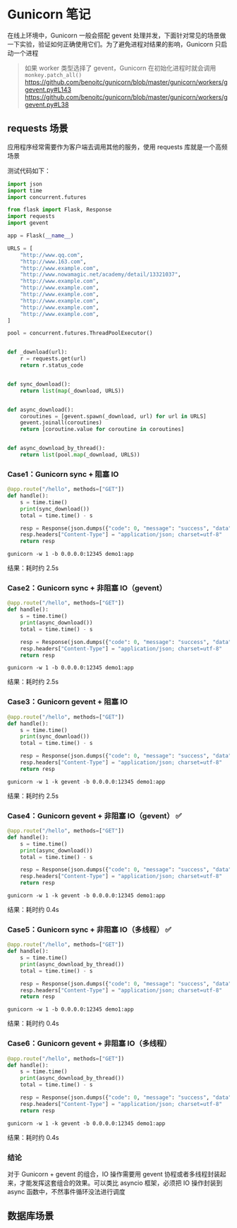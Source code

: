 # Gunicorn 笔记

在线上环境中，Gunicorn 一般会搭配 gevent 处理并发，下面针对常见的场景做一下实验，验证如何正确使用它们。为了避免进程对结果的影响，Gunicorn 只启动一个进程

> 如果 worker 类型选择了 gevent，Gunicorn 在初始化进程时就会调用 `monkey.patch_all()`
> https://github.com/benoitc/gunicorn/blob/master/gunicorn/workers/ggevent.py#L143
> https://github.com/benoitc/gunicorn/blob/master/gunicorn/workers/ggevent.py#L38

## requests 场景

应用程序经常需要作为客户端去调用其他的服务，使用 requests 库就是一个高频场景

测试代码如下：

```python
import json
import time
import concurrent.futures

from flask import Flask, Response
import requests
import gevent

app = Flask(__name__)

URLS = [
    "http://www.qq.com",
    "http://www.163.com",
    "http://www.example.com",
    "http://www.nowamagic.net/academy/detail/13321037",
    "http://www.example.com",
    "http://www.example.com",
    "http://www.example.com",
    "http://www.example.com",
    "http://www.example.com",
    "http://www.example.com",
]

pool = concurrent.futures.ThreadPoolExecutor()


def _download(url):
    r = requests.get(url)
    return r.status_code


def sync_download():
    return list(map(_download, URLS))


def async_download():
    coroutines = [gevent.spawn(_download, url) for url in URLS]
    gevent.joinall(coroutines)
    return [coroutine.value for coroutine in coroutines]


def async_download_by_thread():
    return list(pool.map(_download, URLS))
```

### Case1：Gunicorn sync + 阻塞 IO

```python
@app.route("/hello", methods=["GET"])
def handle():
    s = time.time()
    print(sync_download())
    total = time.time() - s

    resp = Response(json.dumps({"code": 0, "message": "success", "data": total}, ensure_ascii=False))
    resp.headers["Content-Type"] = "application/json; charset=utf-8"
    return resp
```

`gunicorn -w 1 -b 0.0.0.0:12345 demo1:app`

结果：耗时约 2.5s

### Case2：Gunicorn sync + 非阻塞 IO（gevent）

```python
@app.route("/hello", methods=["GET"])
def handle():
    s = time.time()
    print(async_download())
    total = time.time() - s

    resp = Response(json.dumps({"code": 0, "message": "success", "data": total}, ensure_ascii=False))
    resp.headers["Content-Type"] = "application/json; charset=utf-8"
    return resp
```

`gunicorn -w 1 -b 0.0.0.0:12345 demo1:app`

结果：耗时约 2.5s

### Case3：Gunicorn gevent + 阻塞 IO

```python
@app.route("/hello", methods=["GET"])
def handle():
    s = time.time()
    print(sync_download())
    total = time.time() - s

    resp = Response(json.dumps({"code": 0, "message": "success", "data": total}, ensure_ascii=False))
    resp.headers["Content-Type"] = "application/json; charset=utf-8"
    return resp
```

`gunicorn -w 1 -k gevent -b 0.0.0.0:12345 demo1:app`

结果：耗时约 2.5s

### Case4：Gunicorn gevent + 非阻塞 IO（gevent） ✅

```python
@app.route("/hello", methods=["GET"])
def handle():
    s = time.time()
    print(async_download())
    total = time.time() - s

    resp = Response(json.dumps({"code": 0, "message": "success", "data": total}, ensure_ascii=False))
    resp.headers["Content-Type"] = "application/json; charset=utf-8"
    return resp
```

`gunicorn -w 1 -k gevent -b 0.0.0.0:12345 demo1:app`

结果：耗时约 0.4s

### Case5：Gunicorn sync + 非阻塞 IO（多线程） ✅

```python
@app.route("/hello", methods=["GET"])
def handle():
    s = time.time()
    print(async_download_by_thread())
    total = time.time() - s

    resp = Response(json.dumps({"code": 0, "message": "success", "data": total}, ensure_ascii=False))
    resp.headers["Content-Type"] = "application/json; charset=utf-8"
    return resp
```

`gunicorn -w 1 -b 0.0.0.0:12345 demo1:app`

结果：耗时约 0.4s

### Case6：Gunicorn gevent + 非阻塞 IO（多线程）

```python
@app.route("/hello", methods=["GET"])
def handle():
    s = time.time()
    print(async_download_by_thread())
    total = time.time() - s

    resp = Response(json.dumps({"code": 0, "message": "success", "data": total}, ensure_ascii=False))
    resp.headers["Content-Type"] = "application/json; charset=utf-8"
    return resp
```

`gunicorn -w 1 -k gevent -b 0.0.0.0:12345 demo1:app`

结果：耗时约 0.4s

### 结论

对于 Gunicorn + gevent 的组合，IO 操作需要用 gevent 协程或者多线程封装起来，才能发挥这套组合的效果。可以类比 asyncio 框架，必须把 IO 操作封装到 async 函数中，不然事件循环没法进行调度  

## 数据库场景

